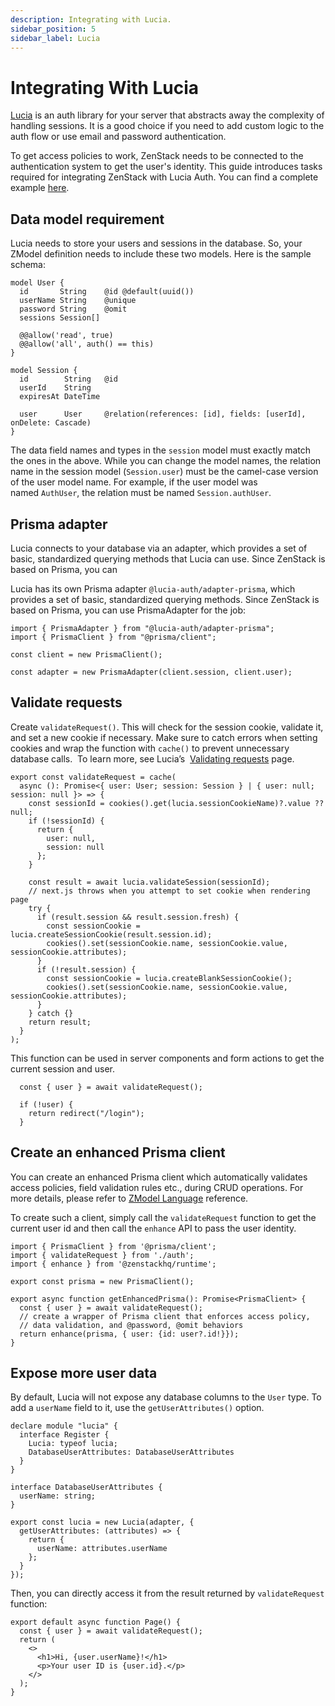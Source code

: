 ```yaml
---
description: Integrating with Lucia.
sidebar_position: 5
sidebar_label: Lucia
---
```


# Integrating With Lucia

[Lucia](https://lucia-auth.com/) is an auth library for your server that abstracts away the complexity of handling sessions. It is a good choice if you need to add custom logic to the auth flow or use email and password authentication.  

To get access policies to work, ZenStack needs to be connected to the authentication system to get the user's identity. This guide introduces tasks required for integrating ZenStack with Lucia Auth. You can find a complete example [here](https://github.com/zenstackhq/sample-luciaAuth-nextjs). 

## Data model requirement

Lucia needs to store your users and sessions in the database. So, your ZModel definition needs to include these two models. Here is the sample schema:

```zmodel title='/schema.zmodel'
model User {
  id       String    @id @default(uuid())
  userName String    @unique
  password String    @omit
  sessions Session[]

  @@allow('read', true)
  @@allow('all', auth() == this)
}

model Session {
  id        String   @id
  userId    String
  expiresAt DateTime

  user      User     @relation(references: [id], fields: [userId], onDelete: Cascade)
}
```

The data field names and types in the `session` model must exactly match the ones in the above. While you can change the model names, the relation name in the session model (`Session.user`) must be the camel-case version of the user model name. For example, if the user model was named `AuthUser`, the relation must be named `Session.authUser`.

## Prisma adapter

Lucia connects to your database via an adapter, which provides a set of basic, standardized querying methods that Lucia can use. Since ZenStack is based on Prisma, you can 

Lucia has its own Prisma adapter `@lucia-auth/adapter-prisma`, which provides a set of basic, standardized querying methods.  Since ZenStack is based on Prisma, you can use PrismaAdapter for the job:

```tsx title='/lib/auth.ts'
import { PrismaAdapter } from "@lucia-auth/adapter-prisma";
import { PrismaClient } from "@prisma/client";

const client = new PrismaClient();

const adapter = new PrismaAdapter(client.session, client.user);
```

## Validate requests

Create `validateRequest()`. This will check for the session cookie, validate it, and set a new cookie if necessary. Make sure to catch errors when setting cookies and wrap the function with `cache()` to prevent unnecessary database calls.  To learn more, see Lucia’s  [Validating requests](https://lucia-auth.com/guides/validate-session-cookies/nextjs-app) page.

```tsx title='/lib/auth.ts'
export const validateRequest = cache(
  async (): Promise<{ user: User; session: Session } | { user: null; session: null }> => {
    const sessionId = cookies().get(lucia.sessionCookieName)?.value ?? null;
    if (!sessionId) {
      return {
        user: null,
        session: null
      };
    }

    const result = await lucia.validateSession(sessionId);
    // next.js throws when you attempt to set cookie when rendering page
    try {
      if (result.session && result.session.fresh) {
        const sessionCookie = lucia.createSessionCookie(result.session.id);
        cookies().set(sessionCookie.name, sessionCookie.value, sessionCookie.attributes);
      }
      if (!result.session) {
        const sessionCookie = lucia.createBlankSessionCookie();
        cookies().set(sessionCookie.name, sessionCookie.value, sessionCookie.attributes);
      }
    } catch {}
    return result;
  }
);
```

This function can be used in server components and form actions to get the current session and user.

```tsx title='/app/page.tsx'
  const { user } = await validateRequest();

  if (!user) {
    return redirect("/login");
  }
```

## Create an enhanced Prisma client

You can create an enhanced Prisma client which automatically validates access policies, field validation rules etc., during CRUD operations. For more details, please refer to [ZModel Language](https://zenstack.dev/docs/reference/zmodel-language) reference.

To create such a client,  simply call the `validateRequest` function to get the current user id and then call the `enhance` API to pass the user identity.

```tsx title='/lib/db.ts'
import { PrismaClient } from '@prisma/client';
import { validateRequest } from './auth';
import { enhance } from '@zenstackhq/runtime';

export const prisma = new PrismaClient();

export async function getEnhancedPrisma(): Promise<PrismaClient> {
  const { user } = await validateRequest();
  // create a wrapper of Prisma client that enforces access policy,
  // data validation, and @password, @omit behaviors
  return enhance(prisma, { user: {id: user?.id!}});
}
```

## Expose more user data

By default, Lucia will not expose any database columns to the `User` type. To add a `userName` field to it, use the `getUserAttributes()` option.

```tsx title='/lib/auth.ts'
declare module "lucia" {
  interface Register {
    Lucia: typeof lucia;
    DatabaseUserAttributes: DatabaseUserAttributes
  }
}

interface DatabaseUserAttributes {
  userName: string;
}

export const lucia = new Lucia(adapter, {
  getUserAttributes: (attributes) => {
    return {
      userName: attributes.userName
    };
  }
});
```

Then, you can directly access it from the result returned by `validateRequest` function:

```tsx title='/app/page.tsx'
export default async function Page() {
  const { user } = await validateRequest();	
  return (
    <>
      <h1>Hi, {user.userName}!</h1>
      <p>Your user ID is {user.id}.</p>
    </>
  );
}
```
